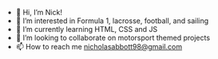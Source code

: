 - 👋 Hi, I’m Nick!
- 👀 I’m interested in Formula 1, lacrosse, football, and sailing
- 🌱 I’m currently learning HTML, CSS and JS
- 💞️ I’m looking to collaborate on motorsport themed projects
- 📫 How to reach me nicholasabbott98@gmail.com

<!---
nabbott98/nabbott98 is a ✨ special ✨ repository because its `README.md` (this file) appears on your GitHub profile.
You can click the Preview link to take a look at your changes.
--->
